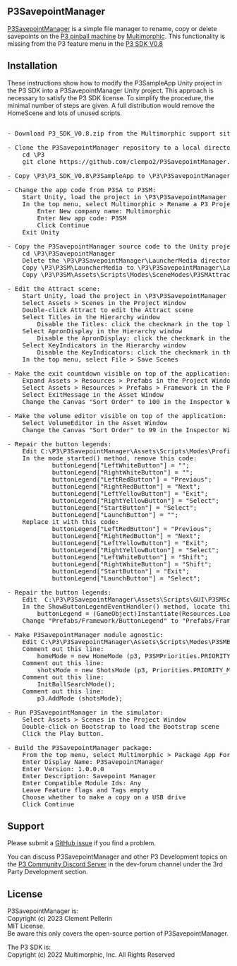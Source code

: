 ## P3SavepointManager

[P3SavepointManager](https://github.com/clempo2/P3SavepointManager) is a simple file manager to rename, copy or delete savepoints on the [P3 pinball machine](https://www.multimorphic.com/p3-pinball-platform/) by [Multimorphic](https://www.multimorphic.com/). This functionality is missing from the P3 feature menu in the [P3 SDK V0.8](https://www.multimorphic.com/support/projects/customer-support/wiki/3rd-Party_Development_Kit)

## Installation

These instructions show how to modify the P3SampleApp Unity project in the P3 SDK into a P3SavepointManager Unity project. This approach is necessary to satisfy the P3 SDK license. To simplify the procedure, the minimal number of steps are given. A full distribution would remove the HomeScene and lots of unused scripts.  

<pre>
  
- Download P3_SDK_V0.8.zip from the Multimorphic support site and expand it in \P3\P3_SDK_V0.8
  
- Clone the P3SavepointManager repository to a local directory named P3SM:  
    cd \P3
    git clone https://github.com/clempo2/P3SavepointManager.git P3SM  

- Copy \P3\P3_SDK_V0.8\P3SampleApp to \P3\P3SavepointManager  

- Change the app code from P3SA to P3SM:  
    Start Unity, load the project in \P3\P3SavepointManager  
    In the top menu, select Multimorphic > Rename a P3 Project  
        Enter New company name: Multimorphic  
        Enter New app code: P3SM  
        Click Continue  
    Exit Unity

- Copy the P3SavepointManager source code to the Unity project:  
    cd \P3\P3SavepointManager  
    Delete the \P3\P3SavepointManager\LauncherMedia directory inherited from P3SampleApp  
    Copy \P3\P3SM\LauncherMedia to \P3\P3SavepointManager\LauncherMedia  
    Copy \P3\P3SM\Assets\Scripts\Modes\SceneModes\P3SMAttractMode.cs to \P3\P3SavepointManager\Assets\Scripts\Modes\SceneModes\P3SMAttractMode.cs  

- Edit the Attract scene:  
    Start Unity, load the project in \P3\P3SavepointManager  
    Select Assets > Scenes in the Project Window  
    Double-click Attract to edit the Attract scene  
    Select Titles in the Hierarchy window  
        Disable the Titles: click the checkmark in the top left corner in the Inspector to remove it  
    Select ApronDisplay in the Hierarchy window  
        Disable the ApronDisplay: click the checkmark in the top left corner in the Inspector to remove it  
    Select KeyIndicators in the Hierarchy window  
        Disable the KeyIndicators: click the checkmark in the top left corner in the Inspector to remove it  
    In the top menu, select File > Save Scenes

- Make the exit countdown visible on top of the application:  
    Expand Assets > Resources > Prefabs in the Project Window  
    Select Assets > Resources > Prefabs > Framework in the Project Window  
    Select ExitMessage in the Asset Window  
    Change the Canvas "Sort Order" to 100 in the Inspector Window

- Make the volume editor visible on top of the application:  
    Select VolumeEditor in the Asset Window  
    Change the Canvas "Sort Order" to 99 in the Inspector Window

- Repair the button legends:  
    Edit C:\P3\P3SavepointManager\Assets\Scripts\Modes\ProfileManagement\ProfileSelectorMode.cs  
    In the mode_started() method, remove this code:  
            buttonLegend["LeftWhiteButton"] = "";  
            buttonLegend["RightWhiteButton"] = "";  
            buttonLegend["LeftRedButton"] = "Previous";  
            buttonLegend["RightRedButton"] = "Next";  
            buttonLegend["LeftYellowButton"] = "Exit";  
            buttonLegend["RightYellowButton"] = "Select";  
            buttonLegend["StartButton"] = "Select";  
            buttonLegend["LaunchButton"] = "";  
    Replace it with this code:  
            buttonLegend["LeftRedButton"] = "Previous";  
            buttonLegend["RightRedButton"] = "Next";  
            buttonLegend["LeftYellowButton"] = "Exit";  
            buttonLegend["RightYellowButton"] = "Select";  
            buttonLegend["LeftWhiteButton"] = "Shift";  
            buttonLegend["RightWhiteButton"] = "Shift";  
            buttonLegend["StartButton"] = "Exit";  
            buttonLegend["LaunchButton"] = "Select";  

- Repair the button legends:  
    Edit  C:\P3\P3SavepointManager\Assets\Scripts\GUI\P3SMSceneController.cs  
    In the ShowButtonLegendEventHandler() method, locate this line  
	    buttonLegend = (GameObject)Instantiate(Resources.Load("Prefabs/Framework/ButtonLegend"));  
    Change "Prefabs/Framework/ButtonLegend" to "Prefabs/Framework/ButtonLegend3D"  

- Make P3SavepointManager module agnostic:  
    Edit C:\P3\P3SavepointManager\Assets\Scripts\Modes\P3SMBaseGameMode.cs  
    Comment out this line:  
        homeMode = new HomeMode (p3, P3SMPriorities.PRIORITY_HOME, "Home");
    Comment out this line:  
        shotsMode = new ShotsMode (p3, Priorities.PRIORITY_MECH+2);  
    Comment out this line:  
        InitBallSearchMode();  
    Comment out this line:  
        p3.AddMode (shotsMode);  

- Run P3SavepointManager in the simulator:  
    Select Assets > Scenes in the Project Window  
    Double-click on Bootstrap to load the Bootstrap scene  
    Click the Play button.  

- Build the P3SavepointManager package:  
    From the top menu, select Multimorphic > Package App For Distribution  
    Enter Display Name: P3SavepointManager  
    Enter Version: 1.0.0.0  
    Enter Description: Savepoint Manager  
    Enter Compatible Module Ids: Any  
    Leave Feature flags and Tags empty  
    Choose whether to make a copy on a USB drive  
    Click Continue
</pre>

## Support

Please submit a [GitHub issue](https://github.com/clempo2/P3SavepointManager/issues) if you find a problem.

You can discuss P3SavepointManager and other P3 Development topics on the [P3 Community Discord Server](https://discord.gg/GuKGcaDkjd) in the dev-forum channel under the 3rd Party Development section.

## License

P3SavepointManager is:  
Copyright (c) 2023 Clement Pellerin  
MIT License.  
Be aware this only covers the open-source portion of P3SavepointManager.

The P3 SDK is:  
Copyright (c) 2022 Multimorphic, Inc. All Rights Reserved
